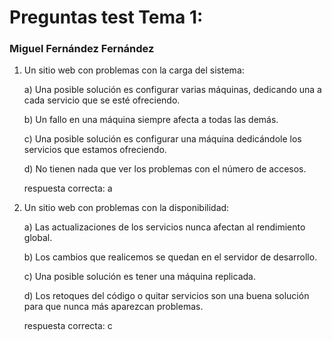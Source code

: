 # Preguntas test Tema 1: 
### Miguel Fernández Fernández

1. Un sitio web con problemas con la carga del sistema:

    a) Una posible solución es configurar varias máquinas, dedicando una a cada servicio que se esté ofreciendo.
    
    b) Un fallo en una máquina siempre afecta a todas las demás.
    
    c) Una posible solución es configurar una máquina dedicándole los servicios que estamos ofreciendo.
    
    d) No tienen nada que ver los problemas con el número de accesos.
    
    respuesta correcta: a


2. Un sitio web con problemas con la disponibilidad:

    a) Las actualizaciones de los servicios nunca afectan al rendimiento global.
    
    b) Los cambios que realicemos se quedan en el servidor de desarrollo.
    
    c) Una posible solución es tener una máquina replicada.
    
    d) Los retoques del código o quitar servicios son una buena solución para que nunca más aparezcan problemas.
    
    respuesta correcta: c
